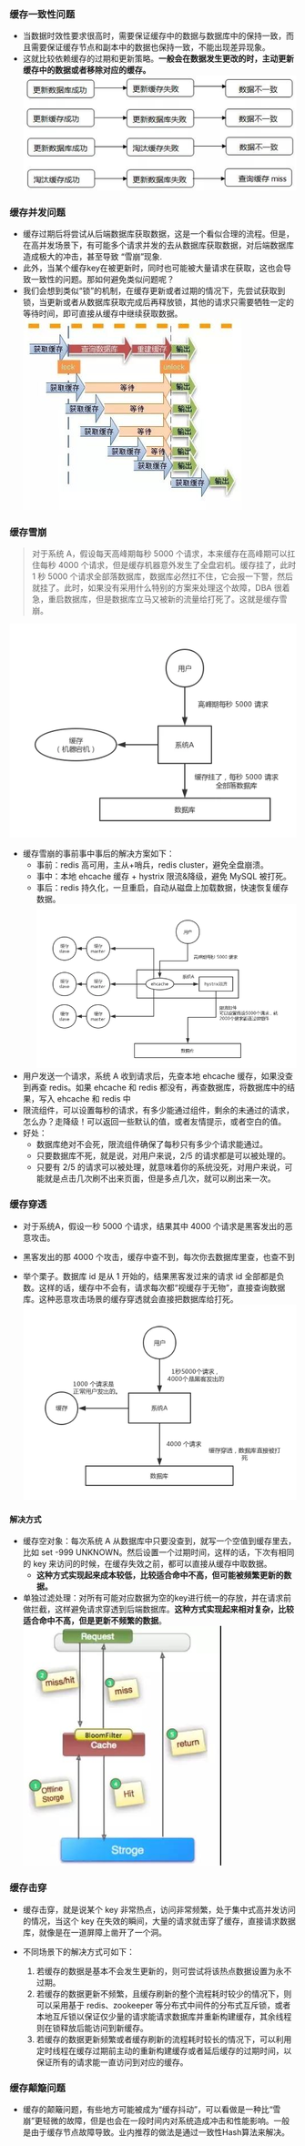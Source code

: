 ### 缓存一致性问题
- 当数据时效性要求很高时，需要保证缓存中的数据与数据库中的保持一致，而且需要保证缓存节点和副本中的数据也保持一致，不能出现差异现象。
- 这就比较依赖缓存的过期和更新策略。__一般会在数据发生更改的时，主动更新缓存中的数据或者移除对应的缓存。__
![缓存一致](./imgs/20200117152455.jpg)
### 缓存并发问题
- 缓存过期后将尝试从后端数据库获取数据，这是一个看似合理的流程。但是，在高并发场景下，有可能多个请求并发的去从数据库获取数据，对后端数据库造成极大的冲击，甚至导致 “雪崩”现象.
- 此外，当某个缓存key在被更新时，同时也可能被大量请求在获取，这也会导致一致性的问题。那如何避免类似问题呢？
- 我们会想到类似“锁”的机制，在缓存更新或者过期的情况下，先尝试获取到锁，当更新或者从数据库获取完成后再释放锁，其他的请求只需要牺牲一定的等待时间，即可直接从缓存中继续获取数据。
![并发问题解决](./imgs/20200117152956.jpg)
### 缓存雪崩
> 对于系统 A，假设每天高峰期每秒 5000 个请求，本来缓存在高峰期可以扛住每秒 4000 个请求，但是缓存机器意外发生了全盘宕机。缓存挂了，此时 1 秒 5000 个请求全部落数据库，数据库必然扛不住，它会报一下警，然后就挂了。此时，如果没有采用什么特别的方案来处理这个故障，DBA 很着急，重启数据库，但是数据库立马又被新的流量给打死了。这就是缓存雪崩。

![缓存雪崩](./imgs/740.png)
- 缓存雪崩的事前事中事后的解决方案如下：
  - 事前：redis 高可用，主从+哨兵，redis cluster，避免全盘崩溃。
  - 事中：本地 ehcache 缓存 + hystrix 限流&降级，避免 MySQL 被打死。
  - 事后：redis 持久化，一旦重启，自动从磁盘上加载数据，快速恢复缓存数据。
![redis-caching-avalanche-solution](./imgs/redis-caching-avalanche-solution.png)
- 用户发送一个请求，系统 A 收到请求后，先查本地 ehcache 缓存，如果没查到再查 redis。如果 ehcache 和 redis 都没有，再查数据库，将数据库中的结果，写入 ehcache 和 redis 中
- 限流组件，可以设置每秒的请求，有多少能通过组件，剩余的未通过的请求，怎么办？走降级！可以返回一些默认的值，或者友情提示，或者空白的值。
- 好处：
  - 数据库绝对不会死，限流组件确保了每秒只有多少个请求能通过。
  - 只要数据库不死，就是说，对用户来说，2/5 的请求都是可以被处理的。
  - 只要有 2/5 的请求可以被处理，就意味着你的系统没死，对用户来说，可能就是点击几次刷不出来页面，但是多点几次，就可以刷出来一次。

### 缓存穿透
- 对于系统A，假设一秒 5000 个请求，结果其中 4000 个请求是黑客发出的恶意攻击。
- 黑客发出的那 4000 个攻击，缓存中查不到，每次你去数据库里查，也查不到

- 举个栗子。数据库 id 是从 1 开始的，结果黑客发过来的请求 id 全部都是负数。这样的话，缓存中不会有，请求每次都“视缓存于无物”，直接查询数据库。这种恶意攻击场景的缓存穿透就会直接把数据库给打死。
![redis-caching-penetration](./imgs/redis-caching-penetration.png)

#### 解决方式
- 缓存空对象：每次系统 A 从数据库中只要没查到，就写一个空值到缓存里去，比如 set -999 UNKNOWN。然后设置一个过期时间，这样的话，下次有相同的 key 来访问的时候，在缓存失效之前，都可以直接从缓存中取数据。
  - __这种方式实现起来成本较低，比较适合命中不高，但可能被频繁更新的数据。__
- 单独过滤处理：对所有可能对应数据为空的key进行统一的存放，并在请求前做拦截，这样避免请求穿透到后端数据库。__这种方式实现起来相对复杂，比较适合命中不高，但是更新不频繁的数据__。
![booleanfilter](./imgs/20200117153610.jpg)
### 缓存击穿
- 缓存击穿，就是说某个 key 非常热点，访问非常频繁，处于集中式高并发访问的情况，当这个 key 在失效的瞬间，大量的请求就击穿了缓存，直接请求数据库，就像是在一道屏障上凿开了一个洞。

- 不同场景下的解决方式可如下：
  1. 若缓存的数据是基本不会发生更新的，则可尝试将该热点数据设置为永不过期。
  2. 若缓存的数据更新不频繁，且缓存刷新的整个流程耗时较少的情况下，则可以采用基于 redis、zookeeper 等分布式中间件的分布式互斥锁，或者本地互斥锁以保证仅少量的请求能请求数据库并重新构建缓存，其余线程则在锁释放后能访问到新缓存。
  3. 若缓存的数据更新频繁或者缓存刷新的流程耗时较长的情况下，可以利用定时线程在缓存过期前主动的重新构建缓存或者延后缓存的过期时间，以保证所有的请求能一直访问到对应的缓存。

### 缓存颠簸问题
- 缓存的颠簸问题，有些地方可能被成为“缓存抖动”，可以看做是一种比“雪崩”更轻微的故障，但是也会在一段时间内对系统造成冲击和性能影响。一般是由于缓存节点故障导致。业内推荐的做法是通过一致性Hash算法来解决。
